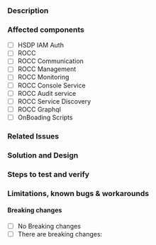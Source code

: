 <!-- Thank you for submitting this PR! :) -->
<!-- Provide a general summary of your changes in the Title above ^, end with (close #<issue-no>) or (fix #<issue-no>) -->

### Description
<!-- The title might not be enough to convey how this change affects the user. -->
<!-- Describe the changes from a user's perspective -->

### Affected components
<!-- Remove non-affected components from the list -->

- [ ] HSDP IAM Auth
- [ ] ROCC
- [ ] ROCC Communication
- [ ] ROCC Management 
- [ ] ROCC Monitoring
- [ ] ROCC Console Service
- [ ] ROCC Audit service
- [ ] ROCC Service Discovery
- [ ] ROCC Graphql
- [ ] OnBoading Scripts

### Related Issues
<!-- Please make sure you have an issue associated with this Pull Request -->
<!-- And then add `(close #<issue-no>)` to the pull request title -->
<!-- Add the issue number below (e.g. #234) -->

### Solution and Design
<!-- How is this issue solved/fixed? What is the design? -->
<!-- It's better if we elaborate -->

### Steps to test and verify
<!-- If this is a feature, what are the steps to try them out? -->
<!-- If this is a bug-fix, how do we verify the fix? -->

### Limitations, known bugs & workarounds
<!-- Limitations of the PR, known bugs and suggested workarounds -->
<!-- Feel free to delete these comment lines -->

#### Breaking changes

- [ ] No Breaking changes
- [ ] There are breaking changes:

<!-- Add any other breaking change not mentioned above -->

<!-- Explain briefly about your breaking changes below -->
